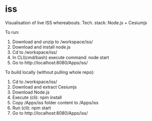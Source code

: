# iss
Visualisation of live ISS whereabouts. Tech. stack: Node.js + Cesiumjs

To run:

1. Download and unzip to /workspace/iss/
2. Download and install node.js
3. Cd to /workspace/iss/
4. In CLI(cmd/bash) execute command: node start
5. Go to http://localhost:8080/Apps/iss/

To build locally (without pulling whole repo):

1. Cd to /workspace/iss/
2. Download and extract Cesiumjs
3. Download Node.js
4. Execute (cli): npm install
5. Copy /Apps/iss folder content to /Apps/iss
6. Run (cli): npm start
7. Go to http://localhost:8080/Apps/iss/
